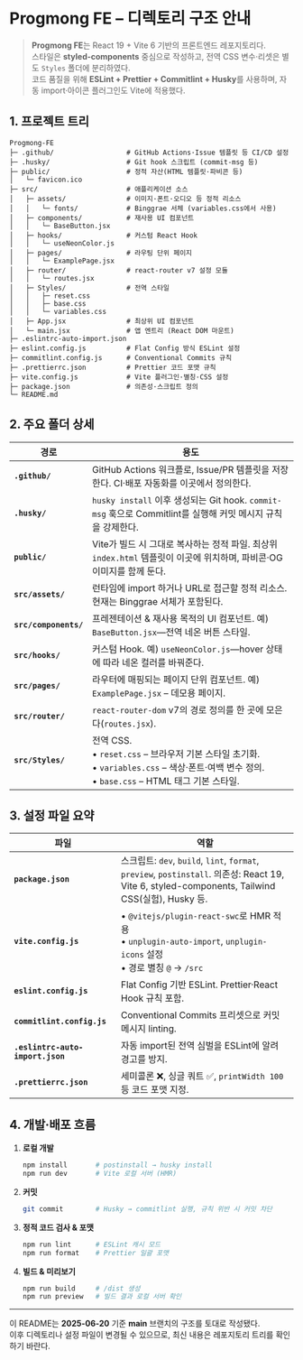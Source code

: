 # Progmong FE – 디렉토리 구조 안내

> **Progmong FE**는 React 19 + Vite 6 기반의 프론트엔드 레포지토리다.  
> 스타일은 **styled-components** 중심으로 작성하고, 전역 CSS 변수·리셋은 별도 `Styles` 폴더에 분리하였다.  
> 코드 품질을 위해 **ESLint + Prettier + Commitlint + Husky**를 사용하며, 자동 import·아이콘 플러그인도 Vite에 적용했다. 

## 1. 프로젝트 트리
      
```
Progmong-FE
├─ .github/                  # GitHub Actions·Issue 템플릿 등 CI/CD 설정
├─ .husky/                   # Git hook 스크립트 (commit-msg 등)
├─ public/                   # 정적 자산(HTML 템플릿·파비콘 등)
│   └─ favicon.ico
├─ src/                      # 애플리케이션 소스
│   ├─ assets/               # 이미지·폰트·오디오 등 정적 리소스
│   │   └─ fonts/            # Binggrae 서체 (variables.css에서 사용)
│   ├─ components/           # 재사용 UI 컴포넌트
│   │   └─ BaseButton.jsx
│   ├─ hooks/                # 커스텀 React Hook
│   │   └─ useNeonColor.js
│   ├─ pages/                # 라우팅 단위 페이지
│   │   └─ ExamplePage.jsx
│   ├─ router/               # react-router v7 설정 모듈
│   │   └─ routes.jsx
│   ├─ Styles/               # 전역 스타일
│   │   ├─ reset.css
│   │   ├─ base.css
│   │   └─ variables.css
│   ├─ App.jsx               # 최상위 UI 컴포넌트
│   └─ main.jsx              # 앱 엔트리 (React DOM 마운트)
├─ .eslintrc-auto-import.json
├─ eslint.config.js          # Flat Config 방식 ESLint 설정
├─ commitlint.config.js      # Conventional Commits 규칙
├─ .prettierrc.json          # Prettier 코드 포맷 규칙
├─ vite.config.js            # Vite 플러그인·별칭·CSS 설정
├─ package.json              # 의존성·스크립트 정의
└─ README.md
```

## 2. 주요 폴더 상세

| 경로                  | 용도                                                                                                                                                |
| --------------------- | --------------------------------------------------------------------------------------------------------------------------------------------------- |
| **`.github/`**        | GitHub Actions 워크플로, Issue/PR 템플릿을 저장한다. CI·배포 자동화를 이곳에서 정의한다.                                                            |
| **`.husky/`**         | `husky install` 이후 생성되는 Git hook. `commit-msg` 훅으로 Commitlint를 실행해 커밋 메시지 규칙을 강제한다.                                        |
| **`public/`**         | Vite가 빌드 시 그대로 복사하는 정적 파일. 최상위 `index.html` 템플릿이 이곳에 위치하며, 파비콘·OG 이미지를 함께 둔다.                               |
| **`src/assets/`**     | 런타임에 import 하거나 URL로 접근할 정적 리소스. 현재는 Binggrae 서체가 포함된다.                                                                   |
| **`src/components/`** | 프레젠테이션 & 재사용 목적의 UI 컴포넌트. 예) `BaseButton.jsx`—전역 네온 버튼 스타일.                                                               |
| **`src/hooks/`**      | 커스텀 Hook. 예) `useNeonColor.js`—hover 상태에 따라 네온 컬러를 바꿔준다.                                                                          |
| **`src/pages/`**      | 라우터에 매핑되는 페이지 단위 컴포넌트. 예) `ExamplePage.jsx` – 데모용 페이지.                                                                      |
| **`src/router/`**     | `react-router-dom` v7의 경로 정의를 한 곳에 모은다(`routes.jsx`).                                                                                   |
| **`src/Styles/`**     | 전역 CSS.<br>• `reset.css` – 브라우저 기본 스타일 초기화.<br>• `variables.css` – 색상·폰트·여백 변수 정의.<br>• `base.css` – HTML 태그 기본 스타일. |

## 3. 설정 파일 요약

| 파일                             | 역할                                                                                                                                             |
| -------------------------------- | ------------------------------------------------------------------------------------------------------------------------------------------------ |
| **`package.json`**               | 스크립트: `dev`, `build`, `lint`, `format`, `preview`, `postinstall`. 의존성: React 19, Vite 6, styled-components, Tailwind CSS(실험), Husky 등. |
| **`vite.config.js`**             | • `@vitejs/plugin-react-swc`로 HMR 적용<br>• `unplugin-auto-import`, `unplugin-icons` 설정<br>• 경로 별칭 `@` → `/src`                           |
| **`eslint.config.js`**           | Flat Config 기반 ESLint. Prettier·React Hook 규칙 포함.                                                                                          |
| **`commitlint.config.js`**       | Conventional Commits 프리셋으로 커밋 메시지 linting.                                                                                             |
| **`.eslintrc-auto-import.json`** | 자동 import된 전역 심벌을 ESLint에 알려 경고를 방지.                                                                                             |
| **`.prettierrc.json`**           | 세미콜론 ❌, 싱글 쿼트 ✅, `printWidth 100` 등 코드 포맷 지정.                                                                                   |

## 4. 개발·배포 흐름

1. **로컬 개발**

   ```bash
   npm install       # postinstall → husky install
   npm run dev       # Vite 로컬 서버 (HMR)
   ```

2. **커밋**

   ```bash
   git commit        # Husky → commitlint 실행, 규칙 위반 시 커밋 차단
   ```

3. **정적 코드 검사 & 포맷**

   ```bash
   npm run lint      # ESLint 캐시 모드
   npm run format    # Prettier 일괄 포맷
   ```

4. **빌드 & 미리보기**

   ```bash
   npm run build     # /dist 생성
   npm run preview   # 빌드 결과 로컬 서버 확인
   ```

---

이 README는 **2025-06-20** 기준 **main** 브랜치의 구조를 토대로 작성됐다.  
이후 디렉토리나 설정 파일이 변경될 수 있으므로, 최신 내용은 레포지토리 트리를 확인하기 바란다.

